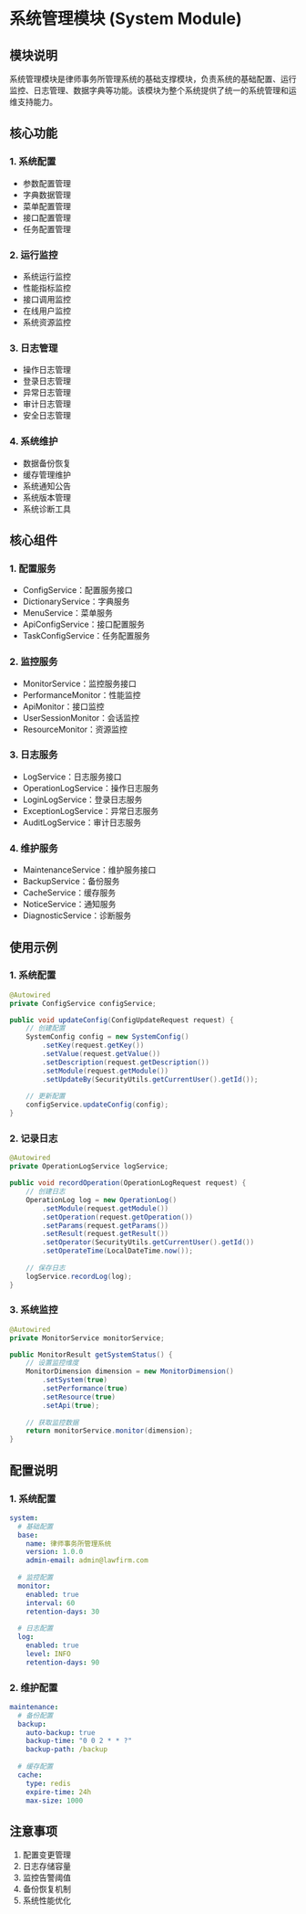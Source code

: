 # 系统管理模块 (System Module)

## 模块说明
系统管理模块是律师事务所管理系统的基础支撑模块，负责系统的基础配置、运行监控、日志管理、数据字典等功能。该模块为整个系统提供了统一的系统管理和运维支持能力。

## 核心功能

### 1. 系统配置
- 参数配置管理
- 字典数据管理
- 菜单配置管理
- 接口配置管理
- 任务配置管理

### 2. 运行监控
- 系统运行监控
- 性能指标监控
- 接口调用监控
- 在线用户监控
- 系统资源监控

### 3. 日志管理
- 操作日志管理
- 登录日志管理
- 异常日志管理
- 审计日志管理
- 安全日志管理

### 4. 系统维护
- 数据备份恢复
- 缓存管理维护
- 系统通知公告
- 系统版本管理
- 系统诊断工具

## 核心组件

### 1. 配置服务
- ConfigService：配置服务接口
- DictionaryService：字典服务
- MenuService：菜单服务
- ApiConfigService：接口配置服务
- TaskConfigService：任务配置服务

### 2. 监控服务
- MonitorService：监控服务接口
- PerformanceMonitor：性能监控
- ApiMonitor：接口监控
- UserSessionMonitor：会话监控
- ResourceMonitor：资源监控

### 3. 日志服务
- LogService：日志服务接口
- OperationLogService：操作日志服务
- LoginLogService：登录日志服务
- ExceptionLogService：异常日志服务
- AuditLogService：审计日志服务

### 4. 维护服务
- MaintenanceService：维护服务接口
- BackupService：备份服务
- CacheService：缓存服务
- NoticeService：通知服务
- DiagnosticService：诊断服务

## 使用示例

### 1. 系统配置
```java
@Autowired
private ConfigService configService;

public void updateConfig(ConfigUpdateRequest request) {
    // 创建配置
    SystemConfig config = new SystemConfig()
        .setKey(request.getKey())
        .setValue(request.getValue())
        .setDescription(request.getDescription())
        .setModule(request.getModule())
        .setUpdateBy(SecurityUtils.getCurrentUser().getId());
    
    // 更新配置
    configService.updateConfig(config);
}
```

### 2. 记录日志
```java
@Autowired
private OperationLogService logService;

public void recordOperation(OperationLogRequest request) {
    // 创建日志
    OperationLog log = new OperationLog()
        .setModule(request.getModule())
        .setOperation(request.getOperation())
        .setParams(request.getParams())
        .setResult(request.getResult())
        .setOperator(SecurityUtils.getCurrentUser().getId())
        .setOperateTime(LocalDateTime.now());
    
    // 保存日志
    logService.recordLog(log);
}
```

### 3. 系统监控
```java
@Autowired
private MonitorService monitorService;

public MonitorResult getSystemStatus() {
    // 设置监控维度
    MonitorDimension dimension = new MonitorDimension()
        .setSystem(true)
        .setPerformance(true)
        .setResource(true)
        .setApi(true);
    
    // 获取监控数据
    return monitorService.monitor(dimension);
}
```

## 配置说明

### 1. 系统配置
```yaml
system:
  # 基础配置
  base:
    name: 律师事务所管理系统
    version: 1.0.0
    admin-email: admin@lawfirm.com
    
  # 监控配置
  monitor:
    enabled: true
    interval: 60
    retention-days: 30
    
  # 日志配置
  log:
    enabled: true
    level: INFO
    retention-days: 90
```

### 2. 维护配置
```yaml
maintenance:
  # 备份配置
  backup:
    auto-backup: true
    backup-time: "0 0 2 * * ?"
    backup-path: /backup
    
  # 缓存配置
  cache:
    type: redis
    expire-time: 24h
    max-size: 1000
```

## 注意事项
1. 配置变更管理
2. 日志存储容量
3. 监控告警阈值
4. 备份恢复机制
5. 系统性能优化 